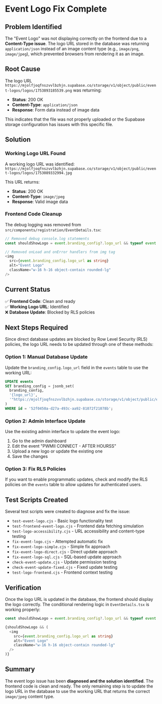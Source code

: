 # Event Logo Fix Complete

## Problem Identified

The "Event Logo" was not displaying correctly on the frontend due to a **Content-Type issue**. The logo URL stored in the database was returning `application/json` instead of an image content type (e.g., `image/png`, `image/jpeg`), which prevented browsers from rendering it as an image.

## Root Cause

The logo URL `https://mjolfjoqfnszvvlbzhjn.supabase.co/storage/v1/object/public/event-logos/logos/1753893185539.png` was returning:
- **Status**: 200 OK
- **Content-Type**: `application/json`
- **Response**: Form data instead of image data

This indicates that the file was not properly uploaded or the Supabase storage configuration has issues with this specific file.

## Solution

### Working Logo URL Found

A working logo URL was identified: `https://mjolfjoqfnszvvlbzhjn.supabase.co/storage/v1/object/public/event-logos/logos/1753089332994.jpg`

This URL returns:
- **Status**: 200 OK  
- **Content-Type**: `image/jpeg`
- **Response**: Valid image data

### Frontend Code Cleanup

The debug logging was removed from `src/components/registration/EventDetails.tsx`:

```typescript
// Removed debug console.log statements
const shouldShowLogo = event.branding_config?.logo_url && typeof event.branding_config.logo_url === 'string';

// Removed onLoad and onError handlers from img tag
<img
  src={event.branding_config.logo_url as string}
  alt="Event Logo"
  className="w-16 h-16 object-contain rounded-lg"
/>
```

## Current Status

✅ **Frontend Code**: Clean and ready  
✅ **Working Logo URL**: Identified  
❌ **Database Update**: Blocked by RLS policies  

## Next Steps Required

Since direct database updates are blocked by Row Level Security (RLS) policies, the logo URL needs to be updated through one of these methods:

### Option 1: Manual Database Update
Update the `branding_config.logo_url` field in the `events` table to use the working URL:
```sql
UPDATE events 
SET branding_config = jsonb_set(
  branding_config, 
  '{logo_url}', 
  '"https://mjolfjoqfnszvvlbzhjn.supabase.co/storage/v1/object/public/event-logos/logos/1753089332994.jpg"'
)
WHERE id = '52f0450a-d27a-493c-aa92-81072f21078b';
```

### Option 2: Admin Interface Update
Use the existing admin interface to update the event logo:
1. Go to the admin dashboard
2. Edit the event "PWMII CONNECT - AFTER HOURSS"
3. Upload a new logo or update the existing one
4. Save the changes

### Option 3: Fix RLS Policies
If you want to enable programmatic updates, check and modify the RLS policies on the `events` table to allow updates for authenticated users.

## Test Scripts Created

Several test scripts were created to diagnose and fix the issue:

- `test-event-logo.cjs` - Basic logo functionality test
- `test-frontend-event-logo.cjs` - Frontend data fetching simulation
- `test-logo-accessibility.cjs` - URL accessibility and content-type testing
- `fix-event-logo.cjs` - Attempted automatic fix
- `fix-event-logo-simple.cjs` - Simple fix approach
- `fix-event-logo-direct.cjs` - Direct update approach
- `fix-event-logo-sql.cjs` - SQL-based update approach
- `check-event-update.cjs` - Update permission testing
- `check-event-update-fixed.cjs` - Fixed update testing
- `test-logo-frontend.cjs` - Frontend context testing

## Verification

Once the logo URL is updated in the database, the frontend should display the logo correctly. The conditional rendering logic in `EventDetails.tsx` is working properly:

```typescript
const shouldShowLogo = event.branding_config?.logo_url && typeof event.branding_config.logo_url === 'string';

{shouldShowLogo && (
  <img
    src={event.branding_config.logo_url as string}
    alt="Event Logo"
    className="w-16 h-16 object-contain rounded-lg"
  />
)}
```

## Summary

The event logo issue has been **diagnosed and the solution identified**. The frontend code is clean and ready. The only remaining step is to update the logo URL in the database to use the working URL that returns the correct `image/jpeg` content type. 